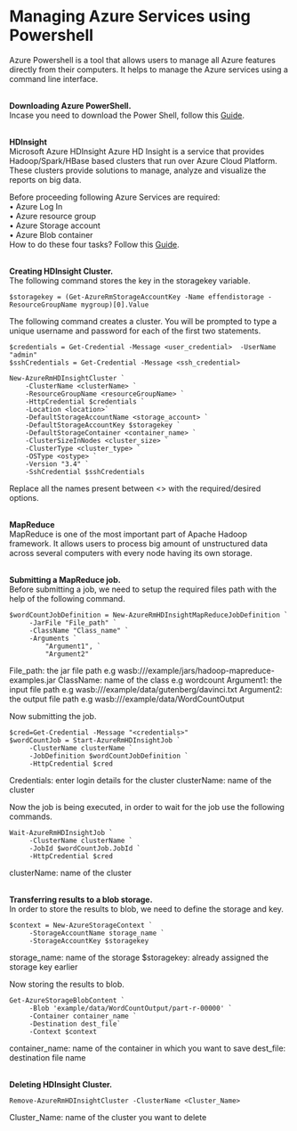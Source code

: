 <h1><b>Managing Azure Services using Powershell</b></h1>
Azure Powershell is a tool that allows users to manage all Azure features directly from their computers. It helps to manage the Azure services using a command line interface.
<br />

<br /><b>Downloading Azure PowerShell.</b><br />
Incase you need to download the Power Shell, follow this <a href="https://github.com/Azure/azure-powershell/releases/tag/v3.6.0-February2017" target="_blank">Guide</a>.


<br /><b>HDInsight</b><br /> 
Microsoft Azure HDInsight Azure HD Insight is a service that provides Hadoop/Spark/HBase based clusters that run over Azure Cloud Platform.  These clusters provide solutions to manage, analyze and visualize the reports on big data.

Before proceeding following Azure Services are required:<br /> 
•	Azure Log In<br /> 
•	Azure resource group<br /> 
•	Azure Storage account<br /> 
•	Azure Blob container<br /> 
How to do these four tasks? Follow this <a href="https://docs.microsoft.com/en-us/azure/storage/storage-powershell-guide-full#how-to-manage-azure-blobs" target="_blank">Guide</a>. 

<br /><b>Creating HDInsight Cluster.</b><br />
The following command stores the key in the storagekey variable.
```
$storagekey = (Get-AzureRmStorageAccountKey -Name effendistorage -ResourceGroupName mygroup)[0].Value
```

The following command creates a cluster. You will be prompted to type a unique username and password for each of the first two statements.
```
$credentials = Get-Credential -Message <user_credential>  -UserName "admin"
$sshCredentials = Get-Credential -Message <ssh_credential>  

New-AzureRmHDInsightCluster `
    -ClusterName <clusterName> `
    -ResourceGroupName <resourceGroupName> `
    -HttpCredential $credentials `
    -Location <location>`
    -DefaultStorageAccountName <storage_account> `
    -DefaultStorageAccountKey $storagekey `
    -DefaultStorageContainer <container_name> `
    -ClusterSizeInNodes <cluster_size> `
    -ClusterType <cluster_type> `
    -OSType <ostype> `
    -Version "3.4" `
    -SshCredential $sshCredentials
```

Replace all the names present between <> with the required/desired options.

<br /><b>MapReduce</b><br />
MapReduce is one of the most important part of Apache Hadoop framework. It allows users to process big amount of unstructured data across several computers with every node having its own storage.

<br /><b>Submitting a MapReduce job.</b><br />
Before submitting a job, we need to setup the required files path with the help of the following command.
```
$wordCountJobDefinition = New-AzureRmHDInsightMapReduceJobDefinition `
     -JarFile "File_path" `
     -ClassName "Class_name" `
     -Arguments `
         "Argument1", `
         "Argument2"
```
File_path: the jar file path e.g wasb:///example/jars/hadoop-mapreduce-examples.jar
ClassName: name of the class e.g wordcount
Argument1: the input file path e.g wasb:///example/data/gutenberg/davinci.txt
Argument2: the output file path e.g wasb:///example/data/WordCountOutput

Now submitting the job.
```
$cred=Get-Credential -Message "<credentials>"
$wordCountJob = Start-AzureRmHDInsightJob `
     -ClusterName clusterName `
     -JobDefinition $wordCountJobDefinition `
     -HttpCredential $cred
```
Credentials: enter login details for the cluster
clusterName: name of the cluster

Now the job is being executed, in order to wait for the job use the following commands.
```
Wait-AzureRmHDInsightJob `
     -ClusterName clusterName `
     -JobId $wordCountJob.JobId `
     -HttpCredential $cred
```
clusterName: name of the cluster

<br /><b>Transferring results to a blob storage.</b><br />
In order to store the results to blob, we need to define the storage and key.
```
$context = New-AzureStorageContext `
     -StorageAccountName storage_name `
     -StorageAccountKey $storagekey
```  
storage_name: name of the storage
$storagekey: already assigned the storage key earlier

Now storing the results to blob.
```
Get-AzureStorageBlobContent `
     -Blob 'example/data/WordCountOutput/part-r-00000' `
     -Container container_name `
     -Destination dest_file`
     -Context $context
```
container_name: name of the container in which you want to save
dest_file: destination file name

<br /><b>Deleting HDInsight Cluster.</b><br />
```
Remove-AzureRmHDInsightCluster -ClusterName <Cluster_Name>
```
Cluster_Name: name of the cluster you want to delete

